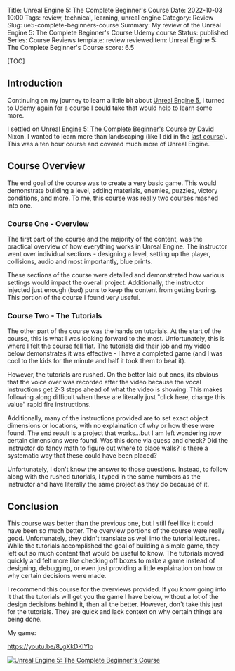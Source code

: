 Title: Unreal Engine 5: The Complete Beginner's Course
Date: 2022-10-03 10:00
Tags: review, technical, learning, unreal engine
Category: Review
Slug: ue5-complete-beginners-course
Summary: My review of the Unreal Engine 5: The Complete Beginner's Course Udemy course
Status: published
Series: Course Reviews
template: review
revieweditem: Unreal Engine 5: The Complete Beginner's Course
score: 6.5

[TOC]

## Introduction

Continuing on my journey to learn a little bit about [Unreal Engine 5][unreal], I turned to Udemy again for a 
course I could take that would help to learn some more.

I settled on [Unreal Engine 5: The Complete Beginner's Course][1] by David Nixon. I wanted to learn more than 
landscaping (like I did in the [last course][2]). This was a ten hour course and covered much more of Unreal 
Engine. 

## Course Overview

The end goal of the course was to create a very basic game. This would demonstrate building a level, adding 
materials, enemies, puzzles, victory conditions, and more. To me, this course was really two courses mashed into 
one.

### Course One - Overview

The first part of the course and the majority of the content, was the practical overview of how everything works in 
Unreal Engine. The instructor went over individual sections - designing a level, setting up the player, collisions, audio and 
most importantly, blue prints. 

These sections of the course were detailed and demonstrated how various settings would impact the overall project. Additionally,
the instructor injected just enough (bad) puns to keep the content from getting boring. This portion of the course I found very useful.

### Course Two - The Tutorials

The other part of the course was the hands on tutorials. At the start of the course, this is what I was looking forward to the most. Unfortunately,
this is where I felt the course fell flat. The tutorials did their job and my video below demonstrates it was effective - I have a completed game
(and I was cool to the kids for the minute and half it took them to beat it). 

However, the tutorials are rushed. On the better laid out ones, its obvious that the voice over was recorded after the video because the vocal instructions
get 2-3 steps ahead of what the video is showing. This makes following along difficult when these are literally just "click here, change this value" 
rapid fire instructions. 

Additionally, many of the instructions provided are to set exact object dimensions or locations, with no explaination of why or how these were found. 
The end result is a project that works...but I am left wondering _how_ certain dimensions were found. Was this done via guess and check? Did the 
instructor do fancy math to figure out where to place walls? Is there a systematic way that these could have been placed? 

Unfortunately, I don't know the answer to those questions. Instead, to follow along with the rushed tutorials, I typed in the same numbers as the instructor
and have literally the same project as they do because of it.


## Conclusion

This course was better than the previous one, but I still feel like it could have been so much better. The overview portions of the course were 
really good. Unfortunately, they didn't translate as well into the tutorial lectures. While the tutorials accomplished the goal of building a 
simple game, they left out so much content that would be useful to know. The tutorials moved quickly and felt more like checking off boxes to 
make a game instead of designing, debugging, or even just providing a little explaination on how or why certain decisions were made.

I recommend this course for the overviews provided. If you know going into it that the tutorials will get you the game I have below, without a lot 
of the design decisions behind it, then all the better. However, don't take this just for the tutorials. They are quick and lack context on why 
certain things are being done.

My game:

https://youtu.be/8_gXkDKlYIo


[![Unreal Engine 5: The Complete Beginner's Course][certificate]][courselink]



 [1]: https://www.udemy.com/course/unreal-engine-5-the-complete-beginners-course/
 [2]: {filename}2022_09_20_UE5_realistic_environment_design_beginners.md
 [unreal]: https://www.unrealengine.com/en-US/unreal-engine-5
 [certificate]: {attach}images/UC-ue5-complete-beginners-course.jpg
 [courselink]: https://ude.my/UC-b0f6acd8-5f68-4f67-a64d-30bd1faee7da
